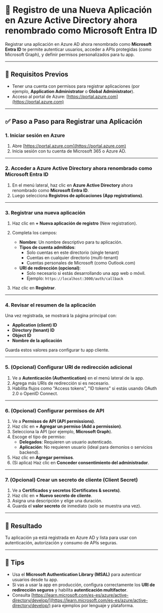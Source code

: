 # 📝 Registro de una Nueva Aplicación en Azure Active Directory ahora renombrado como **Microsoft Entra ID**

Registrar una aplicación en Azure AD ahora renombrado como **Microsoft Entra ID** te permite autenticar usuarios, acceder a APIs protegidas (como Microsoft Graph), y definir permisos personalizados para tu app.

---

## 📍 Requisitos Previos

- Tener una cuenta con permisos para registrar aplicaciones (por ejemplo, **Application Administrator** o **Global Administrator**).
- Acceso al portal de Azure: [https://portal.azure.com](https://portal.azure.com)

---

## ✅ Paso a Paso para Registrar una Aplicación

### 1. Iniciar sesión en Azure

1. Abre [https://portal.azure.com](https://portal.azure.com)
2. Inicia sesión con tu cuenta de Microsoft 365 o Azure AD.

---

### 2. Acceder a Azure Active Directory ahora renombrado como **Microsoft Entra ID**

1. En el menú lateral, haz clic en **Azure Active Directory** ahora renombrado como **Microsoft Entra ID**.
2. Luego selecciona **Registros de aplicaciones (App registrations)**.

---

### 3. Registrar una nueva aplicación

1. Haz clic en **+ Nueva aplicación de registro** (New registration).
2. Completa los campos:

   - **Nombre**: Un nombre descriptivo para tu aplicación.
   - **Tipos de cuenta admitidos**:
     - Solo cuentas en este directorio (single tenant)
     - Cuentas en cualquier directorio (multi-tenant)
     - Cuentas personales de Microsoft (como Outlook.com)
   - **URI de redirección (opcional)**:
     - Solo necesario si estás desarrollando una app web o móvil.
     - Ejemplo: `https://localhost:3000/auth/callback`

3. Haz clic en **Registrar**.

---

### 4. Revisar el resumen de la aplicación

Una vez registrada, se mostrará la página principal con:

- **Application (client) ID**
- **Directory (tenant) ID**
- **Object ID**
- **Nombre de la aplicación**

Guarda estos valores para configurar tu app cliente.

---

### 5. (Opcional) Configurar URI de redirección adicional

1. Ve a **Autenticación (Authentication)** en el menú lateral de la app.
2. Agrega más URIs de redirección si es necesario.
3. Habilita flujos como "Access tokens", "ID tokens" si estás usando OAuth 2.0 o OpenID Connect.

---

### 6. (Opcional) Configurar permisos de API

1. Ve a **Permisos de API (API permissions)**.
2. Haz clic en **+ Agregar un permiso (Add a permission)**.
3. Selecciona la API (por ejemplo, **Microsoft Graph**).
4. Escoge el tipo de permiso:
   - **Delegados**: Requieren un usuario autenticado.
   - **Aplicación**: No requieren usuario (ideal para demonios o servicios backend).
5. Haz clic en **Agregar permisos**.
6. (Si aplica) Haz clic en **Conceder consentimiento del administrador**.

---

### 7. (Opcional) Crear un secreto de cliente (Client Secret)

1. Ve a **Certificados y secretos (Certificates & secrets)**.
2. Haz clic en **+ Nuevo secreto de cliente**.
3. Asigna una descripción y elige una duración.
4. Guarda el **valor secreto** de inmediato (solo se muestra una vez).

---

## 📌 Resultado

Tu aplicación ya está registrada en Azure AD y lista para usar con autenticación, autorización y consumo de APIs seguras.

---

## 🧠 Tips

- Usa el **Microsoft Authentication Library (MSAL)** para autenticar usuarios desde tu app.
- Si vas a usar la app en producción, configura correctamente los **URI de redirección seguros** y habilita **autenticación multifactor**.
- Consulta [https://learn.microsoft.com/es-es/azure/active-directory/develop/](https://learn.microsoft.com/es-es/azure/active-directory/develop/) para ejemplos por lenguaje y plataforma.
